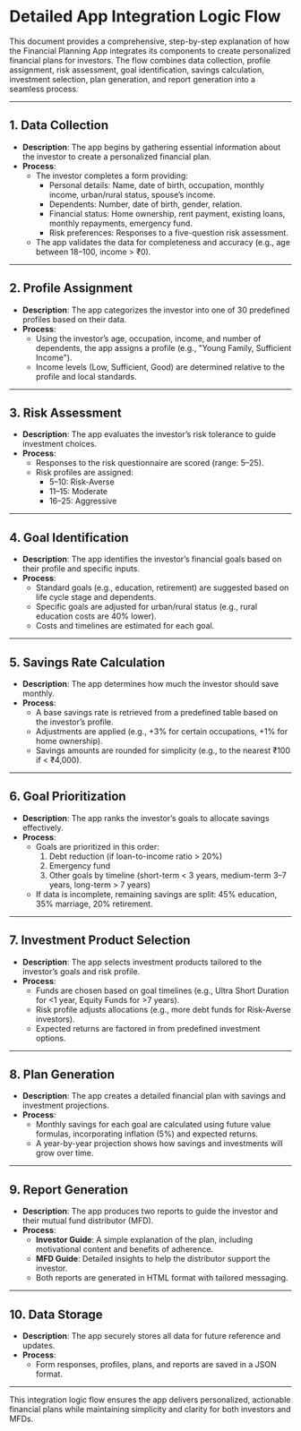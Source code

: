# Detailed App Integration Logic Flow

This document provides a comprehensive, step-by-step explanation of how the Financial Planning App integrates its components to create personalized financial plans for investors. The flow combines data collection, profile assignment, risk assessment, goal identification, savings calculation, investment selection, plan generation, and report generation into a seamless process.

---

## 1. Data Collection
- **Description**: The app begins by gathering essential information about the investor to create a personalized financial plan.
- **Process**:
  - The investor completes a form providing:
    - Personal details: Name, date of birth, occupation, monthly income, urban/rural status, spouse’s income.
    - Dependents: Number, date of birth, gender, relation.
    - Financial status: Home ownership, rent payment, existing loans, monthly repayments, emergency fund.
    - Risk preferences: Responses to a five-question risk assessment.
  - The app validates the data for completeness and accuracy (e.g., age between 18–100, income > ₹0).

---

## 2. Profile Assignment
- **Description**: The app categorizes the investor into one of 30 predefined profiles based on their data.
- **Process**:
  - Using the investor’s age, occupation, income, and number of dependents, the app assigns a profile (e.g., "Young Family, Sufficient Income").
  - Income levels (Low, Sufficient, Good) are determined relative to the profile and local standards.

---

## 3. Risk Assessment
- **Description**: The app evaluates the investor’s risk tolerance to guide investment choices.
- **Process**:
  - Responses to the risk questionnaire are scored (range: 5–25).
  - Risk profiles are assigned:
    - 5–10: Risk-Averse
    - 11–15: Moderate
    - 16–25: Aggressive

---

## 4. Goal Identification
- **Description**: The app identifies the investor’s financial goals based on their profile and specific inputs.
- **Process**:
  - Standard goals (e.g., education, retirement) are suggested based on life cycle stage and dependents.
  - Specific goals are adjusted for urban/rural status (e.g., rural education costs are 40% lower).
  - Costs and timelines are estimated for each goal.

---

## 5. Savings Rate Calculation
- **Description**: The app determines how much the investor should save monthly.
- **Process**:
  - A base savings rate is retrieved from a predefined table based on the investor’s profile.
  - Adjustments are applied (e.g., +3% for certain occupations, +1% for home ownership).
  - Savings amounts are rounded for simplicity (e.g., to the nearest ₹100 if < ₹4,000).

---

## 6. Goal Prioritization
- **Description**: The app ranks the investor’s goals to allocate savings effectively.
- **Process**:
  - Goals are prioritized in this order:
    1. Debt reduction (if loan-to-income ratio > 20%)
    2. Emergency fund
    3. Other goals by timeline (short-term < 3 years, medium-term 3–7 years, long-term > 7 years)
  - If data is incomplete, remaining savings are split: 45% education, 35% marriage, 20% retirement.

---

## 7. Investment Product Selection
- **Description**: The app selects investment products tailored to the investor’s goals and risk profile.
- **Process**:
  - Funds are chosen based on goal timelines (e.g., Ultra Short Duration for <1 year, Equity Funds for >7 years).
  - Risk profile adjusts allocations (e.g., more debt funds for Risk-Averse investors).
  - Expected returns are factored in from predefined investment options.

---

## 8. Plan Generation
- **Description**: The app creates a detailed financial plan with savings and investment projections.
- **Process**:
  - Monthly savings for each goal are calculated using future value formulas, incorporating inflation (5%) and expected returns.
  - A year-by-year projection shows how savings and investments will grow over time.

---

## 9. Report Generation
- **Description**: The app produces two reports to guide the investor and their mutual fund distributor (MFD).
- **Process**:
  - **Investor Guide**: A simple explanation of the plan, including motivational content and benefits of adherence.
  - **MFD Guide**: Detailed insights to help the distributor support the investor.
  - Both reports are generated in HTML format with tailored messaging.

---

## 10. Data Storage
- **Description**: The app securely stores all data for future reference and updates.
- **Process**:
  - Form responses, profiles, plans, and reports are saved in a JSON format.

---

This integration logic flow ensures the app delivers personalized, actionable financial plans while maintaining simplicity and clarity for both investors and MFDs.